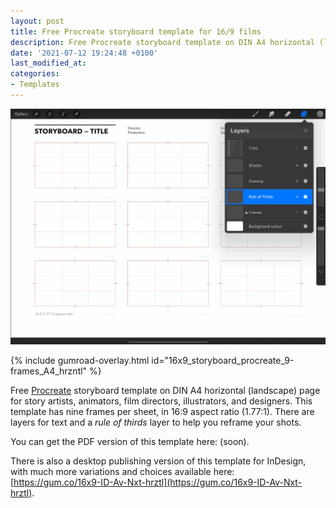 ```yaml
---
layout: post
title: Free Procreate storyboard template for 16/9 films 
description: Free Procreate storyboard template on DIN A4 horizontal (landscape) page for story artists, animators, film directors, illustrators, and designers.
date: '2021-07-12 19:24:48 +0100'
last_modified_at:
categories:
- Templates
---
```

<a href="https://gum.co/16x9_storyboard_procreate_9-frames_A4_hrzntl" class="no-underline pv2 grow db"><img class="w-100" src="/images/Film-Storyboards.com_Procreate_storyboard-template_16x9_9-frames-Avenir-Next_9pt_DIN_A4-landscape_rule-of-thirds.png"></a>

{% include gumroad-overlay.html id="16x9_storyboard_procreate_9-frames_A4_hrzntl" %}

Free [Procreate](https://procreate.art) storyboard template on DIN A4 horizontal (landscape) page for story artists, animators, film directors, illustrators, and designers. This template has nine frames per sheet, in 16:9 aspect ratio (1.77:1).
There are layers for text and a *rule of thirds* layer to help you reframe your shots.

You can get the PDF version of this template here: (soon).

There is also a desktop publishing version of this template for InDesign, with much more variations and choices available here: [https://gum.co/16x9-ID-Av-Nxt-hrztl](https://gum.co/16x9-ID-Av-Nxt-hrztl).
